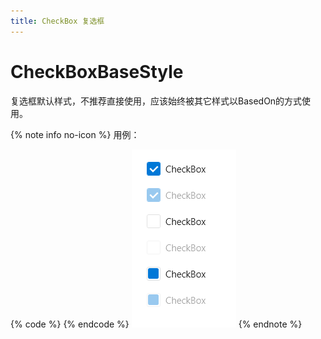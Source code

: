 ```yaml
---
title: CheckBox 复选框
---
```


# CheckBoxBaseStyle

复选框默认样式，不推荐直接使用，应该始终被其它样式以BasedOn的方式使用。

{% note info no-icon %}
用例：

{% code %}
<StackPanel>
    <CheckBox Content="CheckBox" IsChecked="True"/>
    <CheckBox Margin="0,16,0,0" Content="CheckBox" IsChecked="True" IsEnabled="False"/>
    <CheckBox Margin="0,16,0,0" Content="CheckBox"/>
    <CheckBox Margin="0,16,0,0" Content="CheckBox" IsEnabled="False"/>
    <CheckBox Margin="0,16,0,0" Content="CheckBox" IsChecked="{x:Null}"/>
    <CheckBox Margin="0,16,0,0" Content="CheckBox" IsChecked="{x:Null}" IsEnabled="False"/>
</StackPanel>
{% endcode %}
![CheckBox](https://raw.githubusercontent.com/HandyOrg/HandyOrgResource/master/HandyControl/Resources/CheckBox.png)
{% endnote %}